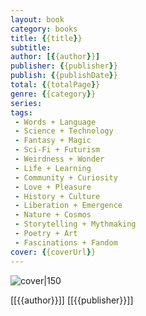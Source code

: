 ```yaml
---
layout: book
category: books
title: {{title}}
subtitle: 
author: [{{author}}]
publisher: {{publisher}}
publish: {{publishDate}}
total: {{totalPage}}
genre: {{category}}
series: 
tags: 
 - Words + Language
 - Science + Technology
 - Fantasy + Magic
 - Sci-Fi + Futurism
 - Weirdness + Wonder
 - Life + Learning
 - Community + Curiosity
 - Love + Pleasure
 - History + Culture
 - Liberation + Emergence 
 - Nature + Cosmos
 - Storytelling + Mythmaking
 - Poetry + Art
 - Fascinations + Fandom
cover: {{coverUrl}}
---
```


![cover|150]({{coverUrl}})

[[{{author}}]]
[[{{publisher}}]]
